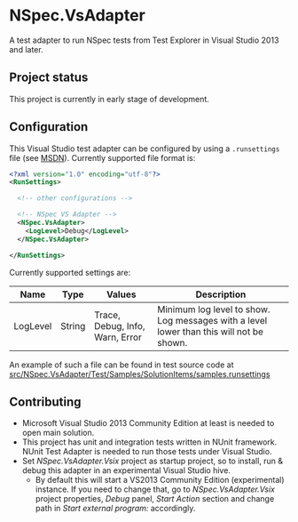 # NSpec.VsAdapter

A test adapter to run NSpec tests from Test Explorer in Visual Studio 2013 and later.

## Project status 

This project is currently in early stage of development.

## Configuration

This Visual Studio test adapter can be configured by using a `.runsettings` file (see [MSDN](https://msdn.microsoft.com/en-us/library/jj635153.aspx)). Currently supported file format is:

```xml
<?xml version="1.0" encoding="utf-8"?>
<RunSettings>

  <!-- other configurations -->

  <!-- NSpec VS Adapter -->
  <NSpec.VsAdapter>
    <LogLevel>Debug</LogLevel>
  </NSpec.VsAdapter>

</RunSettings>
```

Currently supported settings are:

| Name | Type | Values | Description |
|----------|--------|---------------------------------|-----------------------------------------------------------------------------------------|
| LogLevel | String | Trace, Debug, Info, Warn, Error | Minimum log level to show. Log messages with a level lower than this will not be shown. |

An example of such a file can be found in test source code at [src/NSpec.VsAdapter/Test/Samples/SolutionItems/samples.runsettings](https://github.com/BrainCrumbz/NSpec.VsAdapter/blob/master/src/NSpec.VsAdapter/Test/Samples/SolutionItems/samples.runsettings)

## Contributing

* Microsoft Visual Studio 2013 Community Edition at least is needed to open main solution.
* This project has unit and integration tests written in NUnit framework. NUnit Test Adapter is needed to run those tests under Visual Studio.
* Set *NSpec.VsAdapter.Vsix* project as startup project, so to install, run & debug this adapter in an experimental Visual Studio hive.
  * By default this will start a VS2013 Community Edition (experimental) instance. If you need to change that, go to *NSpec.VsAdapter.Vsix* project properties, *Debug* panel, *Start Action* section and change path in *Start external program:* accordingly.
